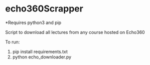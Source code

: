 # echo360Scrapper

*Requires python3 and pip  

Script to download all lectures from any course hosted on Echo360  

To run:
1. pip install requirements.txt  
2. python echo_downloader.py  

